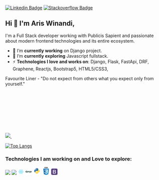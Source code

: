 <!-- <head>
<link rel="stylesheet" href="styles.css">
</head> -->

[![Linkedin Badge](https://img.shields.io/badge/-ariswinandi-blue?style=flat-square&logo=Linkedin&logoColor=white&link=https://www.linkedin.com/in/ariswinandi/)](https://www.linkedin.com/in/ariswinandi/)
[![Stackoverflow Badge](https://img.shields.io/badge/-Stackoverflow-4CA143?style=flat-square&logo=Stackoverflow&logoColor=white&link=https://stackoverflow.com/users/1077910/aris-winandi)](https://stackoverflow.com/users/1077910/aris-winandi)


## Hi 👋 I'm Aris Winandi, 
I'm a Full Stack developer working with Publicis Sapient and passionate about modern frontend technologies and its entire ecosystem. 

- 🔭 I’m **currently working** on Django project.
- 🌱 I’m **currently exploring** Javascript fullstack.
-  ⚡ **Technologies I love and works on**: 
     Django, Flask, FastApi, DRF, Graphene, Reactjs, Bootstrap5, HTML5/CSS3,

Favourite Liner - "Do not expect from others what you expect only from yourself." 

<p align="justify">
  <a href="https://github.com/winandiaris">
    <img
      height="150"
      src="https://github-readme-stats.vercel.app/api?username=winandiaris&count_private=true&show_icons=true&custom_title=Github%20Status&show=issues&theme=radical"
    />
  </a>
   <a href="https://github.com/ArisDjango">
    <img
      height="150"

    
  </a>


  
</p>

[![Top Langs](https://github-readme-stats.vercel.app/api/top-langs/?username=winandiaris&layout=compact)](https://github.com/winandiaris/a_compilationRepo)

### Technologies I am working on and Love to explore:
<code><img height="20" src="https://assets.vercel.com/image/upload/v1607554385/repositories/next-js/next-logo.png"></code>
<code><img height="20" src="https://i.cloudup.com/zfY6lL7eFa-3000x3000.png"></code></code>
<code><img height="20" src="https://raw.githubusercontent.com/github/explore/80688e429a7d4ef2fca1e82350fe8e3517d3494d/topics/react/react.png"></code>
<code><img height="20" src="https://raw.githubusercontent.com/github/explore/80688e429a7d4ef2fca1e82350fe8e3517d3494d/topics/django/django.png"></code>
<code><img height="25" src="https://raw.githubusercontent.com/github/explore/80688e429a7d4ef2fca1e82350fe8e3517d3494d/topics/python/python.png"></code>
<code><img height="25" src="https://raw.githubusercontent.com/github/explore/80688e429a7d4ef2fca1e82350fe8e3517d3494d/topics/css/css.png"></code>
<code><img height="20" src="https://raw.githubusercontent.com/github/explore/80688e429a7d4ef2fca1e82350fe8e3517d3494d/topics/bootstrap/bootstrap.png"></code>
